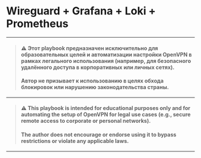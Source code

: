 # Wireguard + Grafana + Loki + Prometheus
---
> #### **⚠️ Этот playbook предназначен исключительно для образовательных целей и автоматизации настройки OpenVPN в рамках легального использования (например, для безопасного удалённого доступа в корпоративных или личных сетях).**
> #### **Автор не призывает к использованию в целях обхода блокировок или нарушению законодательства страны.**
---
> #### **⚠️ This playbook is intended for educational purposes only and for automating the setup of OpenVPN for legal use cases (e.g., secure remote access to corporate or personal networks).**
> #### **The author does not encourage or endorse using it to bypass restrictions or violate any applicable laws.**
---